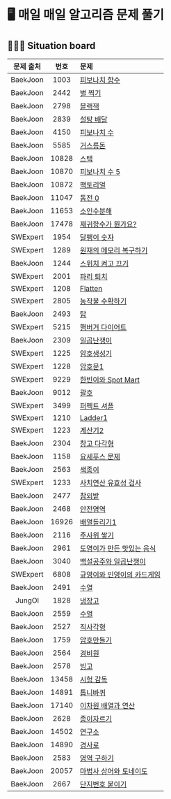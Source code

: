 # 🖥 매일 매일 알고리즘 문제 풀기

## 🧑🏽‍💻 Situation board

| 문제 출처| 번호     | 문제      |
| :--------: | :--------: | :-------- |
| BaekJoon     | 1003     |[피보나치 함수](https://www.acmicpc.net/problem/1003) |
| BaekJoon     | 2442     |[별 찍기](https://www.acmicpc.net/problem/2442) |
| BaekJoon     | 2798     |[블랙잭](https://www.acmicpc.net/problem/2798) |
| BaekJoon     | 2839     |[설탕 배달](https://www.acmicpc.net/problem/2839) |
| BaekJoon     | 4150     |[피보나치 수](https://www.acmicpc.net/problem/4150) |
| BaekJoon     | 5585     |[거스름돈](https://www.acmicpc.net/problem/5585) |
| BaekJoon     | 10828     |[스택](https://www.acmicpc.net/problem/10828) |
| BaekJoon     | 10870     |[피보나치 수 5](https://www.acmicpc.net/problem/10870) |
| BaekJoon     | 10872     |[팩토리얼](https://www.acmicpc.net/problem/10872) |
| BaekJoon     | 11047     |[동전 0](https://www.acmicpc.net/problem/11047) |
| BaekJoon     | 11653     |[소인수분해](https://www.acmicpc.net/problem/11653) |
| BaekJoon     | 17478     |[재귀함수가 뭔가요?](https://www.acmicpc.net/problem/17478) |
| SWExpert     | 1954     |[달팽이 숫자](https://swexpertacademy.com/main/code/problem/problemDetail.do?contestProbId=AV5PobmqAPoDFAUq&categoryId=AV5PobmqAPoDFAUq&categoryType=CODE&problemTitle=1954&orderBy=FIRST_REG_DATETIME&selectCodeLang=ALL&select-1=&pageSize=10&pageIndex=1) |
| SWExpert     | 1289     |[원재의 메모리 복구하기](https://swexpertacademy.com/main/code/problem/problemDetail.do?contestProbId=AV19AcoKI9sCFAZN&categoryId=AV19AcoKI9sCFAZN&categoryType=CODE&problemTitle=1289&orderBy=FIRST_REG_DATETIME&selectCodeLang=ALL&select-1=&pageSize=10&pageIndex=1) |
| BaekJoon     | 1244     |[스위치 켜고 끄기](https://www.acmicpc.net/problem/1244) |
| SWExpert     | 2001     |[파리 퇴치](https://swexpertacademy.com/main/code/problem/problemDetail.do?contestProbId=AV5PzOCKAigDFAUq&categoryId=AV5PzOCKAigDFAUq&categoryType=CODE&problemTitle=2001&orderBy=FIRST_REG_DATETIME&selectCodeLang=ALL&select-1=&pageSize=10&pageIndex=1) |
| SWExpert     | 1208     |[Flatten](https://swexpertacademy.com/main/code/problem/problemDetail.do?contestProbId=AV139KOaABgCFAYh&categoryId=AV139KOaABgCFAYh&categoryType=CODE&problemTitle=1208&orderBy=FIRST_REG_DATETIME&selectCodeLang=ALL&select-1=&pageSize=10&pageIndex=1) |
| SWExpert     | 2805     |[농작물 수확하기](https://swexpertacademy.com/main/code/problem/problemDetail.do?contestProbId=AV7GLXqKAWYDFAXB&categoryId=AV7GLXqKAWYDFAXB&categoryType=CODE&problemTitle=2805&orderBy=FIRST_REG_DATETIME&selectCodeLang=ALL&select-1=&pageSize=10&pageIndex=1) |
| BaekJoon     | 2493     |[탑](https://www.acmicpc.net/problem/2493) |
| SWExpert     | 5215     |[햄버거 다이어트](https://swexpertacademy.com/main/code/problem/problemDetail.do?contestProbId=AWT-lPB6dHUDFAVT&categoryId=AWT-lPB6dHUDFAVT&categoryType=CODE&problemTitle=5215&orderBy=FIRST_REG_DATETIME&selectCodeLang=ALL&select-1=&pageSize=10&pageIndex=1) |
| BaekJoon     | 2309     |[일곱난쟁이](https://www.acmicpc.net/problem/2309) |
| SWExpert     | 1225     |[암호생성기](https://swexpertacademy.com/main/code/problem/problemDetail.do?contestProbId=AV14uWl6AF0CFAYD&categoryId=AV14uWl6AF0CFAYD&categoryType=CODE&problemTitle=1225&orderBy=FIRST_REG_DATETIME&selectCodeLang=ALL&select-1=&pageSize=10&pageIndex=1) |
| SWExpert     | 1228     |[암호문1](https://swexpertacademy.com/main/code/problem/problemDetail.do?contestProbId=AV14w-rKAHACFAYD&categoryId=AV14w-rKAHACFAYD&categoryType=CODE&problemTitle=1228&orderBy=FIRST_REG_DATETIME&selectCodeLang=ALL&select-1=&pageSize=10&pageIndex=1) |
| SWExpert     | 9229     |[한빈이와 Spot Mart](https://swexpertacademy.com/main/code/problem/problemDetail.do?contestProbId=AW8Wj7cqbY0DFAXN&categoryId=AW8Wj7cqbY0DFAXN&categoryType=CODE&problemTitle=9229&orderBy=FIRST_REG_DATETIME&selectCodeLang=ALL&select-1=&pageSize=10&pageIndex=1) |
| BaekJoon     | 9012     |[괄호](https://www.acmicpc.net/problem/9012) |
| SWExpert     | 3499     |[퍼펙트 셔플](https://swexpertacademy.com/main/code/problem/problemDetail.do?contestProbId=AWGsRbk6AQIDFAVW&categoryId=AWGsRbk6AQIDFAVW&categoryType=CODE&problemTitle=3499&orderBy=FIRST_REG_DATETIME&selectCodeLang=ALL&select-1=&pageSize=10&pageIndex=1) |
| SWExpert     | 1210     |[Ladder1](https://swexpertacademy.com/main/code/problem/problemDetail.do?contestProbId=AV14ABYKADACFAYh&categoryId=AV14ABYKADACFAYh&categoryType=CODE&problemTitle=1210&orderBy=FIRST_REG_DATETIME&selectCodeLang=ALL&select-1=&pageSize=10&pageIndex=1) |
| SWExpert     | 1223     |[계산기2](https://swexpertacademy.com/main/code/problem/problemDetail.do?contestProbId=AV14nnAaAFACFAYD&categoryId=AV14nnAaAFACFAYD&categoryType=CODE&problemTitle=1223&orderBy=FIRST_REG_DATETIME&selectCodeLang=ALL&select-1=&pageSize=10&pageIndex=1) |
| BaekJoon     | 2304     |[창고 다각형](https://www.acmicpc.net/problem/2304) |
| BaekJoon     | 1158     |[요세푸스 문제](https://www.acmicpc.net/problem/1158) |
| BaekJoon     | 2563     |[색종이](https://www.acmicpc.net/problem/2563) |
| SWExpert     | 1233     |[사치연산 유효성 검사](https://swexpertacademy.com/main/code/problem/problemDetail.do?contestProbId=AV141176AIwCFAYD&categoryId=AV141176AIwCFAYD&categoryType=CODE&problemTitle=1233&orderBy=FIRST_REG_DATETIME&selectCodeLang=ALL&select-1=&pageSize=10&pageIndex=1) |
| BaekJoon     | 2477     |[참외밭](https://www.acmicpc.net/problem/2477) |
| BaekJoon     | 2468     |[안전영역](https://www.acmicpc.net/problem/2468) |
| BaekJoon     | 16926     |[배열돌리기1](https://www.acmicpc.net/problem/16926) |
| BaekJoon     | 2116     |[주사위 쌓기](https://www.acmicpc.net/problem/2116) |
| BaekJoon     | 2961     |[도영이가 만든 맛있는 음식](https://www.acmicpc.net/problem/2961) |
| BaekJoon     | 3040     |[백설공주와 일곱난쟁이](https://www.acmicpc.net/problem/3040) |
| SWExpert     | 6808     |[규영이와 인영이의 카드게임](https://swexpertacademy.com/main/code/problem/problemDetail.do?contestProbId=AWgv9va6HnkDFAW0&categoryId=AWgv9va6HnkDFAW0&categoryType=CODE&problemTitle=6808&orderBy=FIRST_REG_DATETIME&selectCodeLang=ALL&select-1=&pageSize=10&pageIndex=1) |
| BaekJoon     | 2491     |[수열](https://www.acmicpc.net/problem/2491) |
| JungOl     | 1828     |[냉장고](http://jungol.co.kr/bbs/board.php?bo_table=pbank&wr_id=1101&sca=30) |
| BaekJoon     | 2559     |[수열](https://www.acmicpc.net/problem/2559) |
| BaekJoon     | 2527     |[직사각형](https://www.acmicpc.net/problem/2527) |
| BaekJoon     | 1759     |[암호만들기](https://www.acmicpc.net/problem/1759) |
| BaekJoon     | 2564     |[경비원](https://www.acmicpc.net/problem/2564) |
| BaekJoon     | 2578     |[빙고](https://www.acmicpc.net/problem/2578) |
| BaekJoon     | 13458     |[시험 감독](https://www.acmicpc.net/problem/13458) |
| BaekJoon     | 14891     |[톱니바퀴](https://www.acmicpc.net/problem/14891) |
| BaekJoon     | 17140     |[이차원 배열과 연산](https://www.acmicpc.net/problem/17140) |
| BaekJoon     | 2628     |[종이자르기](https://www.acmicpc.net/problem/2628) |
| BaekJoon     | 14502     |[연구소](https://www.acmicpc.net/problem/14502) |
| BaekJoon     | 14890     |[경사로](https://www.acmicpc.net/problem/14890) |
| BaekJoon     | 2583     |[영역 구하기](https://www.acmicpc.net/problem/2583) |
| BaekJoon     | 20057     |[마법사 상어와 토네이도](https://www.acmicpc.net/problem/20057) |
| BaekJoon     | 2667     |[단지번호 붙이기](https://www.acmicpc.net/problem/2667) |
